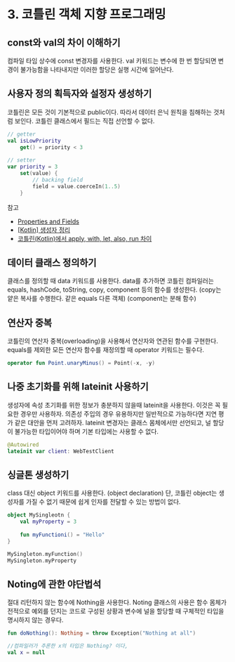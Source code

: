 # 3. 코틀린 객체 지향 프로그래밍

## const와 val의 차이 이해하기

컴파일 타임 상수에 const 변경자를 사용한다. val 키워드는 변수에 한 번 할당되면 변경이 불가능함을 나타내지만 이러한 할당은 실행 시간에 일어난다.

## 사용자 정의 획득자와 설정자 생성하기

코틀린은 모든 것이 기본적으로 public이다. 따라서 데이터 은닉 원칙을 침해하는 것처럼 보인다. 코틀린 클래스에서 필드는 직접 선언할 수 없다.

```kotlin
// getter
val isLowPriority
    get() = priority < 3
    
// setter
var priority = 3
    set(value) {
        // backing field
        field = value.coerceIn(1..5)
    }
```

참고

* [Properties and Fields](https://kotlinlang.org/docs/reference/properties.html#properties-and-fields)
* [\[Kotlin\] 생성자 정리](https://velog.io/@conatuseus/Kotlin-생성자-뿌시기)
* [코틀린\(Kotlin\)에서 apply, with, let, also, run 차이](https://jungwoon.github.io/kotlin/2019/07/24/Kotlin-apply-let-also-run/)

## 데이터 클래스 정의하기

클래스를 정의할 때 data 키워드를 사용한다. data를 추가하면 코틀린 컴파일러는 equals, hashCode, toString, copy, component 등의 함수를 생성한다. \(copy는 얕은 복사를 수행한다. 같은 equals 다른 객체\) \(component는 분해 함수\)

## 연산자 중복

코틀린의 연산자 중복\(overloading\)을 사용해서 연산자와 연관된 함수를 구현한다. equals를 제외한 모든 연산자 함수를 재정의할 때 operator 키워드는 필수다.

```kotlin
operator fun Point.unaryMinus() = Point(-x, -y)
```

## 나중 초기화를 위해 lateinit 사용하기

생성자에 속성 초기화를 위한 정보가 충분하지 않을때 lateinit을 사용한다. 이것은 꼭 필요한 경우만 사용하자. 의존성 주입의 경우 유용하지만 일반적으로 가능하다면 지연 평가 같은 대안을 먼저 고려하자. lateinit 변경자는 클래스 몸체에서만 선언되고, 널 할당이 불가능한 타입이어야 하며 기본 타입에는 사용할 수 없다.

```kotlin
@Autowired
lateinit var client: WebTestClient
```

## 싱글톤 생성하기

class 대신 object 키워드를 사용한다. \(object declaration\) 단, 코틀린 object는 생성자를 가질 수 없기 때문에 쉽게 인자를 전달할 수 있는 방법이 없다.

```kotlin
object MySingleotn {
    val myProperty = 3
    
    fun myFunctioni() = "Hello"
}

MySingleton.myFunction()
MySingleton.myProperty
```

## Noting에 관한 야단법석

절대 리턴하지 않는 함수에 Nothing을 사용한다. Noting 클래스의 사용은 함수 몸체가 전적으로 예외를 던지는 코드로 구성된 상황과 변수에 널을 할당할 때 구체적인 타입을 명시하지 않는 경우다.

```kotlin
fun doNothing(): Nothing = throw Exception("Nothing at all")

//컴파일러가 추론한 x의 타입은 Nothing? 이다,
val x = null
```

